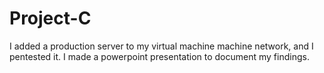 # Project-C

I added a production server to my virtual machine machine network, and I pentested it.  I made a powerpoint presentation to document my findings. 
